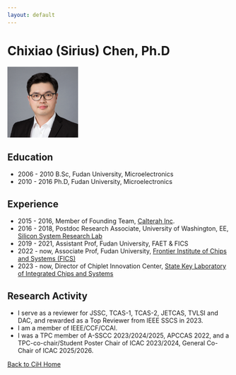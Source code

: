 ```yaml
---
layout: default
---
```



# Chixiao (Sirius) Chen, Ph.D

<img src="./pf3.jpg" width = "160" height = "160" alt="profile" />

## Education

* 2006 - 2010 B.Sc, Fudan University, Microelectronics
* 2010 - 2016 Ph.D, Fudan University, Microelectronics

## Experience

* 2015 - 2016, Member of Founding Team, [Calterah Inc](http://www.calterah.com/).
* 2016 - 2018, Postdoc Research Associate, University of Washington, EE, [Silicon System Research Lab](http://labs.ece.uw.edu/ssrl/ssrl_website/Home.html)
* 2019 - 2021,  Assistant Prof, Fudan University, FAET & FICS
* 2022 - now, Associate Prof, Fudan University, [Frontier Institute of Chips and Systems (FICS)](http://fics.fudan.edu.cn)
* 2023 - now, Director of Chiplet Innovation Center, [State Key Laboratory of Integrated Chips and Systems](https://sklics.fudan.edu.cn/)

## Research Activity

* I serve as a reviewer for JSSC, TCAS-1, TCAS-2, JETCAS, TVLSI and DAC, and rewarded as a Top Reviewer from IEEE SSCS in 2023.
* I am a member of IEEE/CCF/CCAI.
* I was a TPC member of A-SSCC 2023/2024/2025, APCCAS 2022, and a TPC-co-chair/Student Poster Chair of ICAC 2023/2024, General Co-Chair of ICAC 2025/2026.

[Back to CiH Home](./)
